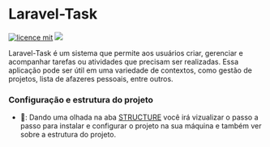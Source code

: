 # Laravel-Task

[![licence mit](https://img.shields.io/badge/licence-MIT-blue.svg)](./LICENSE)
![<img src="https://img.shields.io/badge/Bootstrap-563D7C?style=for-the-badge&logo=bootstrap&logoColor=white" /> ]({https://img.shields.io/badge/Bootstrap-563D7C?style=for-the-badge&logo=bootstrap&logoColor=white})


Laravel-Task é um sistema que permite aos usuários criar, gerenciar e acompanhar tarefas ou atividades que precisam ser realizadas. Essa aplicação pode ser útil em uma variedade de contextos, como gestão de projetos, lista de afazeres pessoais, entre outros.


### Configuração e estrutura do projeto

- 🔧: Dando uma olhada na aba [STRUCTURE](https://github.com/CLucasrodrigues22/Laravel-Task/blob/main/STRUCTURE.md) você irá vizualizar o passo a passo para instalar e configurar o projeto na sua máquina e também ver sobre a estrutura do projeto.